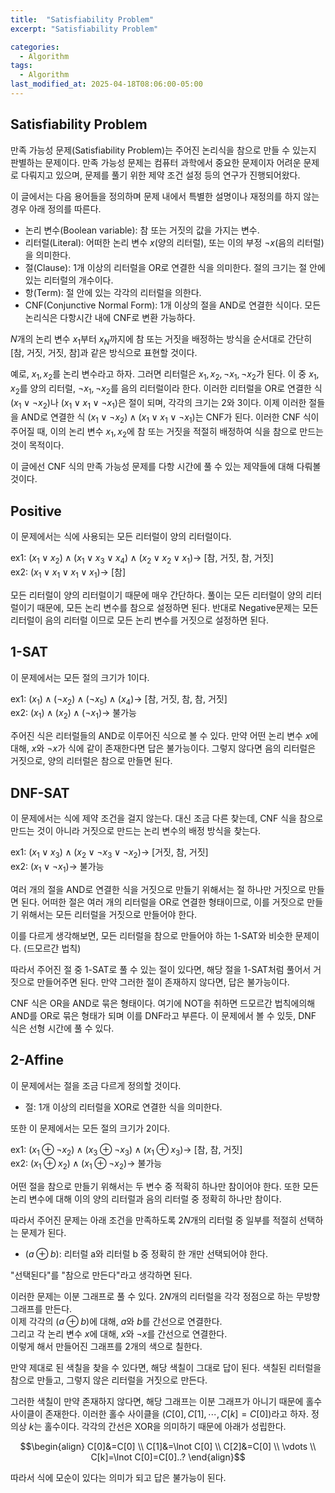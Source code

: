 ```yaml
---
title:  "Satisfiability Problem"
excerpt: "Satisfiability Problem"

categories:
  - Algorithm
tags:
  - Algorithm
last_modified_at: 2025-04-18T08:06:00-05:00
---
```


## Satisfiability Problem

만족 가능성 문제(Satisfiability Problem)는 주어진 논리식을 참으로 만들 수 있는지 판별하는 문제이다. 만족 가능성 문제는 컴퓨터 과학에서 중요한 문제이자 어려운 문제로 다뤄지고 있으며, 문제를 풀기 위한 제약 조건 설정 등의 연구가 진행되어왔다. 

이 글에서는 다음 용어들을 정의하며 문제 내에서 특별한 설명이나 재정의를 하지 않는 경우 아래 정의를 따른다. 

- 논리 변수(Boolean variable): 참 또는 거짓의 값을 가지는 변수.
- 리터럴(Literal): 어떠한 논리 변수 $x$(양의 리터럴), 또는 이의 부정 $\neg x$(음의 리터럴)을 의미한다.
- 절(Clause): 1개 이상의 리터럴을 OR로 연결한 식을 의미한다. 절의 크기는 절 안에 있는 리터럴의 개수이다.
- 항(Term): 절 안에 있는 각각의 리터럴을 의한다.
- CNF(Conjunctive Normal Form): 1개 이상의 절을 AND로 연결한 식이다. 모든 논리식은 다항시간 내에 CNF로 변환 가능하다.

$N$개의 논리 변수 $x_1$부터 $x_N$까지에 참 또는 거짓을 배정하는 방식을 순서대로 간단히 [참, 거짓, 거짓, 참]과 같은 방식으로 표현할 것이다. 

예로, $x_1, x_2$를 논리 변수라고 하자. 그러면 리터럴은 $x_1, x_2, \neg x_1, \neg x_2$가 된다. 이 중 $x_1, x_2$를 양의 리터럴, $\neg x_1, \neg x_2$를 음의 리터럴이라 한다. 
이러한 리터럴을 OR로 연결한 식 $(x_1 \lor \lnot x_2)$나 $(x_1 \lor x_1 \lor \lnot x_1)$은 절이 되며, 각각의 크기는 2와 3이다. 
이제 이러한 절들을 AND로 연결한 식 $(x_1 \lor \lnot x_2) \land (x_1 \lor x_1 \lor \lnot x_1)$는 CNF가 된다. 이러한 CNF 식이 주어질 때, 이의 논리 변수 $x_1, x_2$에 참 또는 거짓을 적절히 배정하여 식을 참으로 만드는 것이 목적이다. 

이 글에선 CNF 식의 만족 가능성 문제를 다항 시간에 풀 수 있는 제약들에 대해 다뤄볼 것이다. 

## Positive

이 문제에서는 식에 사용되는 모든 리터럴이 양의 리터럴이다. 

ex1: $(x_1 \lor x_2) \land (x_1 \lor x_3 \lor x_4) \land (x_2 \lor x_2 \lor x_1) \to$ [참, 거짓, 참, 거짓]    
ex2: $(x_1 \lor x_1 \lor x_1 \lor x_1) \to$ [참]   

모든 리터럴이 양의 리터럴이기 때문에 매우 간단하다. 풀이는 모든 리터럴이 양의 리터럴이기 때문에, 모든 논리 변수를 참으로 설정하면 된다. 반대로 Negative문제는 모든 리터럴이 음의 리터럴 이므로 모든 논리 변수를 거짓으로 설정하면 된다. 

## 1-SAT 

이 문제에서는 모든 절의 크기가 1이다. 

ex1: $(x_1) \land (\lnot x_2) \land (\lnot x_5) \land (x_4) \to$ [참, 거짓, 참, 참, 거짓]  
ex2: $(x_1) \land (x_2) \land (\lnot x_1) \to$ 불가능  

주어진 식은 리터럴들의 AND로 이루어진 식으로 볼 수 있다. 만약 어떤 논리 변수 $x$에 대해, $x$와 $\lnot x$가 식에 같이 존재한다면 답은 불가능이다. 
그렇지 않다면 음의 리터럴은 거짓으로, 양의 리터럴은 참으로 만들면 된다. 

## DNF-SAT 

이 문제에서는 식에 제약 조건을 걸지 않는다. 대신 조금 다른 찾는데, CNF 식을 참으로 만드는 것이 아니라 거짓으로 만드는 논리 변수의 배정 방식을 찾는다. 

ex1: $(x_1 \lor x_3) \land (x_2 \lor \lnot x_3 \lor \lnot x_2) \to$ [거짓, 참, 거짓]   
ex2: $(x_1 \lor \lnot x_1) \to$ 불가능 

여러 개의 절을 AND로 연결한 식을 거짓으로 만들기 위해서는 절 하나만 거짓으로 만들면 된다. 어떠한 절은 여러 개의 리터럴을 OR로 연결한 형태이므로, 이를 거짓으로 만들기 위해서는 모든 리터럴을 거짓으로 만들어야 한다. 

이를 다르게 생각해보면, 모든 리터럴을 참으로 만들어야 하는 1-SAT와 비슷한 문제이다. (드모르간 법칙)  

따라서 주어진 절 중 1-SAT로 풀 수 있는 절이 있다면, 해당 절을 1-SAT처럼 풀어서 거짓으로 만들어주면 된다. 만약 그러한 절이 존재하지 않다면, 답은 불가능이다. 

CNF 식은 OR을 AND로 묶은 형태이다. 여기에 NOT을 취하면 드모르간 법칙에의해 AND를 OR로 묶은 형태가 되며 이를 DNF라고 부른다. 이 문제에서 볼 수 있듯, DNF 식은 선형 시간에 풀 수 있다. 

## 2-Affine

이 문제에서는 절을 조금 다르게 정의할 것이다.   
- 절: 1개 이상의 리터럴을 XOR로 연결한 식을 의미한다.

또한 이 문제에서는 모든 절의 크기가 2이다. 

ex1: $(x_1 ⊕ \lnot x_2) \land (x_3 ⊕ \lnot x_3) \land (x_1 ⊕ x_3) \to$ [참, 참, 거짓]   
ex2: $(x_1 ⊕ x_2) \land (x_1 ⊕ \lnot x_2) \to$ 불가능  

어떤 절을 참으로 만들기 위해서는 두 변수 중 적확히 하나만 참이어야 한다. 또한 모든 논리 변수에 대해 이의 양의 리터럴과 음의 리터럴 중 정확히 하나만 참이다. 

따라서 주어진 문제는 아래 조건을 만족하도록 $2N$개의 리터럴 중 일부를 적절히 선택하는 문제가 된다. 

- $(a ⊕ b)$: 리터럴 a와 리터럴 b 중 정확히 한 개만 선택되어야 한다.

"선택된다"를 "참으로 만든다"라고 생각하면 된다.

이러한 문제는 이분 그래프로 풀 수 있다. $2N$개의 리터럴을 각각 정점으로 하는 무방향 그래프를 만든다.   
이제 각각의 $(a ⊕ b)$에 대해, $a$와 $b$를 간선으로 연결한다.   
그리고 각 논리 변수 $x$에 대해, $x$와 $\lnot x$를 간선으로 연결한다.   
이렇게 해서 만들어진 그래프를 2개의 색으로 칠한다. 

만약 제대로 된 색칠을 찾을 수 있다면, 해당 색칠이 그대로 답이 된다. 색칠된 리터럴을 참으로 만들고, 그렇지 않은 리터럴을 거짓으로 만든다. 

그러한 색칠이 만약 존재하지 않다면, 해당 그래프는 이분 그래프가 아니기 때문에 홀수 사이클이 존재한다.
이러한 홀수 사이클을 $(C[0], C[1], \cdots, C[k]=C[0])$라고 하자. 정의상 $k$는 홀수이다. 
각각의 간선은 XOR을 의미하기 때문에 아래가 성립한다. 

$$\begin{align}
C[0]&=C[0] \\
C[1]&=\lnot C[0] \\ 
C[2]&=C[0] \\ 
\vdots \\
C[k]=\lnot C[0]=C[0]..?
\end{align}$$

따라서 식에 모순이 있다는 의미가 되고 답은 불가능이 된다. 













